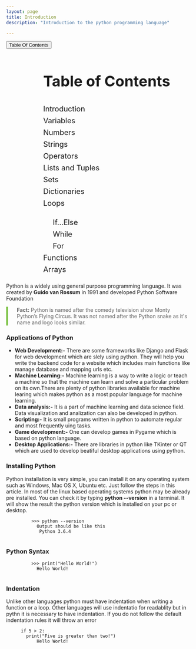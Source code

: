 ```yaml
---
layout: page
title: Introduction
description: "Introduction to the python programming language"

---
```


<button type="button" class="btn btn-outline-primary" data-toggle="collapse" data-target="#toc">Table Of Contents</button>
  <div id="toc" class="collapse" align="left" style="margin-left: 20%; line-height: 1.6; font-size: 20px;">
      <h1>Table of Contents</h1>
	<ul>
		<a href="/pages/introduction2/"><li>Introduction</li></a>
		<a href="#"><li>Variables</li></a>
		<a href="#"><li>Numbers</li></a>
		<a href="#"><li>Strings</li></a>
		<a href="#"><li>Operators</li></a>
		<a href="#"><li>Lists and Tuples</li></a>
		<a href="#"><li>Sets</li></a>
		<a href="#"><li>Dictionaries</li></a>
		<a href="#"><li>Loops</li></a>
		<ul>
			<a href="#"><li>If...Else</li></a>
			<a href="#"><li>While</li></a>
			<a href="#"><li>For</li></a>
		</ul>
		<a href="#"><li>Functions</li></a>
		<a href="#"><li>Arrays</li></a>
	</ul>
      </div>



<div class="maincontent">
      <p>Python is a widely using general purpose programming language. It was created by <b>Guido van Rossum</b> in 1991 and developed Python Software Foundation</p>
      <blockquote style="border-left: 5px solid #7dc246; margin: 10px 0;padding-left: 1.5rem; display: block;">
      	<p>
      		<strong>Fact:</strong>
      		Python is named after the comedy television show Monty Python’s Flying Circus. It was not named after the Python snake as it's name and logo looks similar.
      	</p>
      </blockquote>
      <h3>Applications of Python</h3>
      <ul>
      	<li><b>Web Development:-</b> There are some frameworks like Django and Flask for web development which are slely using python. They will help you write the backend code for a website which includes main functions like manage database and mapping urls etc.</li>

<li><b>Machine Learning:-</b> Machine learning is a way to write a logic or teach a machine so that the machine can learn and solve a particular problem on its own.There are plenty of python libraries available for machine learing which makes python as a most popular language for machine learning.</li>
      	<li><b>Data analysis:-</b> It is a part of machine learning and data science field. Data visualization and analization can also be developed in python.</li>
      	<li><b>Scripting:-</b> It is small programs written in python to automate regular and most frequently uing tasks.</li>
      	<li><b>Game development:-</b> One can develop games in Pygame which is based on python language.</li>
      	<li><b>Desktop Applications:-</b> There are libraries in python like TKinter or QT which are used to develop beatiful desktop applications using python.</li>
      </ul>
      <h3>Installing Python</h3>
      <p>Python installation is very simple, you can install it on any operating system such as Windows, Mac OS X, Ubuntu etc. Just follow the steps in this article<a href="https://realpython.com/installing-python/"></a>. In most of the linux based operating systems python may be already pre installed. You can check it by typing <b>python --version</b> in a terminal. It will show the result the python version which is installed on your pc or desktop.</p>
      <figure class="highlight"><pre><code class="language-python" data-lang="python">    <span class="kn">>>> python --version</span>
      <span>Output should be like this</span>
      <span class="kn"> Python 3.6.4</span>
    </code></pre></figure>
    <h3>Python Syntax</h3>
    <p>
	<figure class="highlight"><pre><code class="language-python" data-lang="python">    <span class="kn">>>> print("Hello World!")</span>
      <span class="kn">Hello World!</span>
    </code></pre></figure>
   </p>
   <h3>Indentation</h3>
   <p>Unlike other languages python must have indentation when writing a function or a loop. Other languages will use indentatio for readablity but in pythn it is necessary to have indentation. If you do not follow the default indentation rules it will throw an error</p>
   <figure class="highlight"><pre><code class="language-python" data-lang="python">if 5 > 2:
&nbsp;&nbsp;print("Five is greater than two!")<span class="kn"></span>
      <span class="kn">Hello World!</span>
    </code></pre></figure>
  </div>
